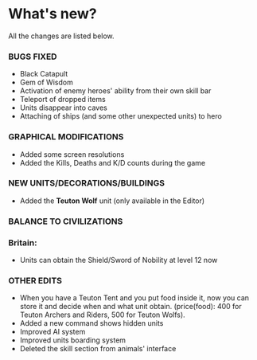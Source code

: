 # What's new?

All the changes are listed below.

### BUGS FIXED

* Black Catapult 
* Gem of Wisdom
* Activation of enemy heroes' ability from their own skill bar
* Teleport of dropped items
* Units disappear into caves
* Attaching of ships (and some other unexpected units) to hero

### GRAPHICAL MODIFICATIONS

* Added some screen resolutions
* Added the Kills, Deaths and K/D counts during the game

### NEW UNITS/DECORATIONS/BUILDINGS

* Added the **Teuton Wolf** unit (only available in the Editor)

### BALANCE TO CIVILIZATIONS

### Britain:
* Units can obtain the Shield/Sword of Nobility at level 12 now

### OTHER EDITS

* When you have a Teuton Tent and you put food inside it, now you can store it and decide when and what unit obtain. (price(food): 400 for Teuton Archers and Riders, 500 for Teuton Wolfs).
* Added a new command shows hidden units
* Improved AI system
* Improved units boarding system
* Deleted the skill section from animals' interface
